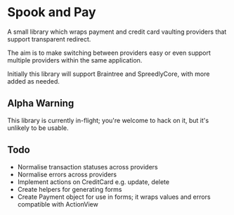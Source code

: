 # Spook and Pay

A small library which wraps payment and credit card vaulting providers that support transparent redirect.

The aim is to make switching between providers easy or even support multiple providers within the same application.

Initially this library will support Braintree and SpreedlyCore, with more added as needed.

## Alpha Warning

This library is currently in-flight; you're welcome to hack on it, but it's unlikely to be usable.

## Todo

* Normalise transaction statuses across providers
* Normalise errors across providers
* Implement actions on CreditCard e.g. update, delete
* Create helpers for generating forms
* Create Payment object for use in forms; it wraps values and errors compatible with ActionView 
